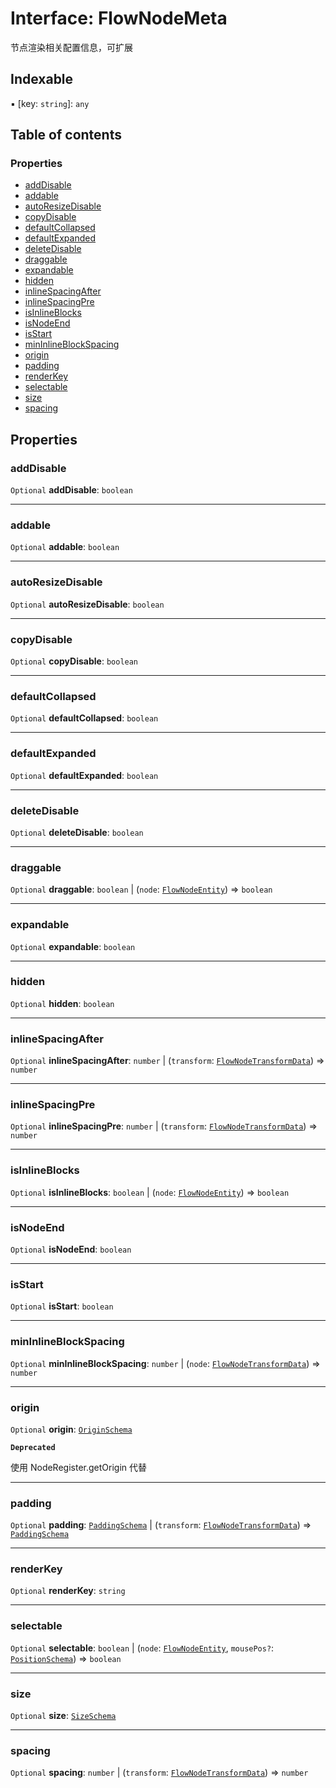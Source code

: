 # Interface: FlowNodeMeta

节点渲染相关配置信息，可扩展

## Indexable

▪ \[key: `string`]: `any`

## Table of contents

### Properties

* [addDisable](/auto-docs/fixed-layout-editor/interfaces/FlowNodeMeta.md#adddisable)
* [addable](/auto-docs/fixed-layout-editor/interfaces/FlowNodeMeta.md#addable)
* [autoResizeDisable](/auto-docs/fixed-layout-editor/interfaces/FlowNodeMeta.md#autoresizedisable)
* [copyDisable](/auto-docs/fixed-layout-editor/interfaces/FlowNodeMeta.md#copydisable)
* [defaultCollapsed](/auto-docs/fixed-layout-editor/interfaces/FlowNodeMeta.md#defaultcollapsed)
* [defaultExpanded](/auto-docs/fixed-layout-editor/interfaces/FlowNodeMeta.md#defaultexpanded)
* [deleteDisable](/auto-docs/fixed-layout-editor/interfaces/FlowNodeMeta.md#deletedisable)
* [draggable](/auto-docs/fixed-layout-editor/interfaces/FlowNodeMeta.md#draggable)
* [expandable](/auto-docs/fixed-layout-editor/interfaces/FlowNodeMeta.md#expandable)
* [hidden](/auto-docs/fixed-layout-editor/interfaces/FlowNodeMeta.md#hidden)
* [inlineSpacingAfter](/auto-docs/fixed-layout-editor/interfaces/FlowNodeMeta.md#inlinespacingafter)
* [inlineSpacingPre](/auto-docs/fixed-layout-editor/interfaces/FlowNodeMeta.md#inlinespacingpre)
* [isInlineBlocks](/auto-docs/fixed-layout-editor/interfaces/FlowNodeMeta.md#isinlineblocks)
* [isNodeEnd](/auto-docs/fixed-layout-editor/interfaces/FlowNodeMeta.md#isnodeend)
* [isStart](/auto-docs/fixed-layout-editor/interfaces/FlowNodeMeta.md#isstart)
* [minInlineBlockSpacing](/auto-docs/fixed-layout-editor/interfaces/FlowNodeMeta.md#mininlineblockspacing)
* [origin](/auto-docs/fixed-layout-editor/interfaces/FlowNodeMeta.md#origin)
* [padding](/auto-docs/fixed-layout-editor/interfaces/FlowNodeMeta.md#padding)
* [renderKey](/auto-docs/fixed-layout-editor/interfaces/FlowNodeMeta.md#renderkey)
* [selectable](/auto-docs/fixed-layout-editor/interfaces/FlowNodeMeta.md#selectable)
* [size](/auto-docs/fixed-layout-editor/interfaces/FlowNodeMeta.md#size)
* [spacing](/auto-docs/fixed-layout-editor/interfaces/FlowNodeMeta.md#spacing)

## Properties

### addDisable

`Optional` **addDisable**: `boolean`

***

### addable

`Optional` **addable**: `boolean`

***

### autoResizeDisable

`Optional` **autoResizeDisable**: `boolean`

***

### copyDisable

`Optional` **copyDisable**: `boolean`

***

### defaultCollapsed

`Optional` **defaultCollapsed**: `boolean`

***

### defaultExpanded

`Optional` **defaultExpanded**: `boolean`

***

### deleteDisable

`Optional` **deleteDisable**: `boolean`

***

### draggable

`Optional` **draggable**: `boolean` | (`node`: [`FlowNodeEntity`](/auto-docs/fixed-layout-editor/classes/FlowNodeEntity-1.md)) => `boolean`

***

### expandable

`Optional` **expandable**: `boolean`

***

### hidden

`Optional` **hidden**: `boolean`

***

### inlineSpacingAfter

`Optional` **inlineSpacingAfter**: `number` | (`transform`: [`FlowNodeTransformData`](/auto-docs/fixed-layout-editor/classes/FlowNodeTransformData.md)) => `number`

***

### inlineSpacingPre

`Optional` **inlineSpacingPre**: `number` | (`transform`: [`FlowNodeTransformData`](/auto-docs/fixed-layout-editor/classes/FlowNodeTransformData.md)) => `number`

***

### isInlineBlocks

`Optional` **isInlineBlocks**: `boolean` | (`node`: [`FlowNodeEntity`](/auto-docs/fixed-layout-editor/classes/FlowNodeEntity-1.md)) => `boolean`

***

### isNodeEnd

`Optional` **isNodeEnd**: `boolean`

***

### isStart

`Optional` **isStart**: `boolean`

***

### minInlineBlockSpacing

`Optional` **minInlineBlockSpacing**: `number` | (`node`: [`FlowNodeTransformData`](/auto-docs/fixed-layout-editor/classes/FlowNodeTransformData.md)) => `number`

***

### origin

`Optional` **origin**: [`OriginSchema`](/auto-docs/fixed-layout-editor/interfaces/OriginSchema.md)

**`Deprecated`**

使用 NodeRegister.getOrigin 代替

***

### padding

`Optional` **padding**: [`PaddingSchema`](/auto-docs/fixed-layout-editor/interfaces/PaddingSchema-1.md) | (`transform`: [`FlowNodeTransformData`](/auto-docs/fixed-layout-editor/classes/FlowNodeTransformData.md)) => [`PaddingSchema`](/auto-docs/fixed-layout-editor/interfaces/PaddingSchema-1.md)

***

### renderKey

`Optional` **renderKey**: `string`

***

### selectable

`Optional` **selectable**: `boolean` | (`node`: [`FlowNodeEntity`](/auto-docs/fixed-layout-editor/classes/FlowNodeEntity-1.md), `mousePos?`: [`PositionSchema`](/auto-docs/fixed-layout-editor/interfaces/PositionSchema.md)) => `boolean`

***

### size

`Optional` **size**: [`SizeSchema`](/auto-docs/fixed-layout-editor/interfaces/SizeSchema-1.md)

***

### spacing

`Optional` **spacing**: `number` | (`transform`: [`FlowNodeTransformData`](/auto-docs/fixed-layout-editor/classes/FlowNodeTransformData.md)) => `number`
